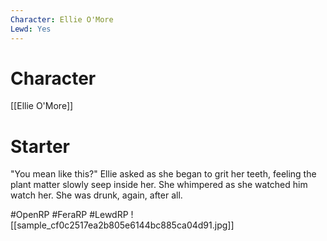 ```yaml
---
Character: Ellie O'More
Lewd: Yes
---
```

# Character
[[Ellie O'More]]

# Starter
"You mean like this?" Ellie asked as she began to grit her teeth, feeling the plant matter slowly seep inside her. She whimpered as she watched him watch her. She was drunk, again, after all.

#OpenRP #FeraRP #LewdRP
![[sample_cf0c2517ea2b805e6144bc885ca04d91.jpg]]
